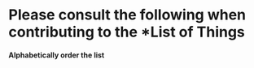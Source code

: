 # Please consult the following when contributing to the *List of Things

#### Alphabetically order the list
